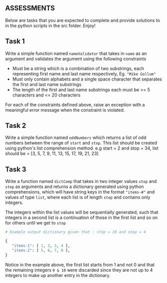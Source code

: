 ## ASSESSMENTS

Below are tasks that you are expected to complete and provide solutions to in the python scripts in the src folder. Enjoy!

## Task 1

Write a simple function named `nameValidator` that takes in `name` as an argument and validates the argument using the following constraints 
* Must be a string which is a combination of two substrings, each representing first name and last name respectively, Eg. `"Mike Gollum"`
* Must only contain alphabets and a single space character that separates the first and last name substrings 
* The length of the first and last name substrings each must be >= 5 characters and <= 20 characters 

For each of the constraints defined above, raise an exception with a meaningful error message when the constraint is violated. 

## Task 2

Write a simple function named `oddNumbers` which returns a list of odd numbers between the range of `start` and `stop`. This list should be created using python's list comprehension method.
e.g start = 2 and stop = 34, list should be = [3, 5, 7, 9, 11, 13, 15, 17, 19, 21, 23] 

## Task 3

Write a function named `dictComp` that takes in two integer values `stop` and `step` as arguments and returns a dictionary generated using python comprehensions, which will have string keys in the format `"items-#"` and values of type `list`, where each list is of length `step` and contains only integers. 

The integers within the list values will be sequentially generated, such that integers in a second list is a continuation of those in the first list and so on for others until we get to `stop` 

```python
# Example output dictionary given that : stop = 10 and step = 4 

{
   "items-1": [ 1, 2, 3, 4 ],
   "items-2": [ 5, 6, 7, 8 ], 
}

```

Notice in the example above, the first list starts from 1 and not 0 and that the remaining integers `9 & 10` were discarded since they are not up to 4 integers to make up another entry in the dictionary.
